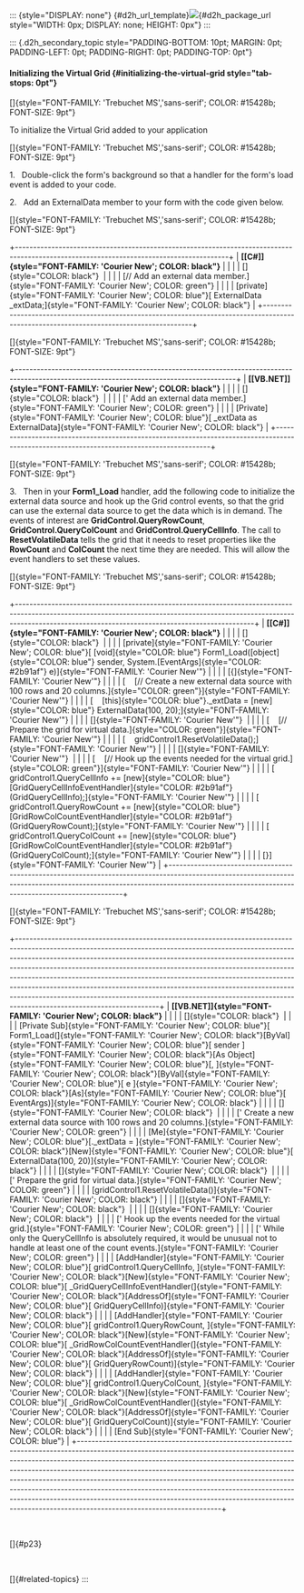 ::: {style="DISPLAY: none"}
[](ms-xhelp:///?Id=d2h_url_template){#d2h_url_template}![](!package_url!){#d2h_package_url style="WIDTH: 0px; DISPLAY: none; HEIGHT: 0px"}
:::

::: {.d2h_secondary_topic style="PADDING-BOTTOM: 10pt; MARGIN: 0pt; PADDING-LEFT: 0pt; PADDING-RIGHT: 0pt; PADDING-TOP: 0pt"}
#### Initializing the Virtual Grid {#initializing-the-virtual-grid style="tab-stops: 0pt"}

[]{style="FONT-FAMILY: 'Trebuchet MS','sans-serif'; COLOR: #15428b; FONT-SIZE: 9pt"} 

To initialize the Virtual Grid added to your application

[]{style="FONT-FAMILY: 'Trebuchet MS','sans-serif'; COLOR: #15428b; FONT-SIZE: 9pt"} 

1.   Double-click the form\'s background so that a handler for the form\'s load event is added to your code.

2.   Add an ExternalData member to your form with the code given below.

[]{style="FONT-FAMILY: 'Trebuchet MS','sans-serif'; COLOR: #15428b; FONT-SIZE: 9pt"} 

+----------------------------------------------------------------------------------------------------------------------------------------+
| **[\[C#\]]{style="FONT-FAMILY: 'Courier New'; COLOR: black"}**                                                                         |
|                                                                                                                                        |
| []{style="COLOR: black"}                                                                                                               |
|                                                                                                                                        |
| [// Add an external data member.]{style="FONT-FAMILY: 'Courier New'; COLOR: green"}                                                    |
|                                                                                                                                        |
| [private]{style="FONT-FAMILY: 'Courier New'; COLOR: blue"}[ ExternalData \_extData;]{style="FONT-FAMILY: 'Courier New'; COLOR: black"} |
+----------------------------------------------------------------------------------------------------------------------------------------+

[]{style="FONT-FAMILY: 'Trebuchet MS','sans-serif'; COLOR: #15428b; FONT-SIZE: 9pt"} 

+------------------------------------------------------------------------------------------------------------------------------------------+
| **[\[VB.NET\]]{style="FONT-FAMILY: 'Courier New'; COLOR: black"}**                                                                       |
|                                                                                                                                          |
| []{style="COLOR: black"}                                                                                                                 |
|                                                                                                                                          |
| [\' Add an external data member.]{style="FONT-FAMILY: 'Courier New'; COLOR: green"}                                                      |
|                                                                                                                                          |
| [Private]{style="FONT-FAMILY: 'Courier New'; COLOR: blue"}[ \_extData as ExternalData]{style="FONT-FAMILY: 'Courier New'; COLOR: black"} |
+------------------------------------------------------------------------------------------------------------------------------------------+

[]{style="FONT-FAMILY: 'Trebuchet MS','sans-serif'; COLOR: #15428b; FONT-SIZE: 9pt"} 

3.   Then in your **Form1_Load** handler, add the following code to initialize the external data source and hook up the Grid control events, so that the grid can use the external data source to get the data which is in demand. The events of interest are **GridControl.QueryRowCount**, **GridControl.QueryColCount** and **GridControl.QueryCellInfo**. The call to **ResetVolatileData** tells the grid that it needs to reset properties like the **RowCount** and **ColCount** the next time they are needed. This will allow the event handlers to set these values.

[]{style="FONT-FAMILY: 'Trebuchet MS','sans-serif'; COLOR: #15428b; FONT-SIZE: 9pt"} 

+-----------------------------------------------------------------------------------------------------------------------------------------------------------------------------------------------------------------------------+
| **[\[C#\]]{style="FONT-FAMILY: 'Courier New'; COLOR: black"}**                                                                                                                                                              |
|                                                                                                                                                                                                                             |
| []{style="COLOR: black"}                                                                                                                                                                                                    |
|                                                                                                                                                                                                                             |
| [private]{style="FONT-FAMILY: 'Courier New'; COLOR: blue"}[ [void]{style="COLOR: blue"} Form1_Load([object]{style="COLOR: blue"} sender, System.[EventArgs]{style="COLOR: #2b91af"} e)]{style="FONT-FAMILY: 'Courier New'"} |
|                                                                                                                                                                                                                             |
| [{]{style="FONT-FAMILY: 'Courier New'"}                                                                                                                                                                                     |
|                                                                                                                                                                                                                             |
| [    [// Create a new external data source with 100 rows and 20 columns.]{style="COLOR: green"}]{style="FONT-FAMILY: 'Courier New'"}                                                                                        |
|                                                                                                                                                                                                                             |
| [    [this]{style="COLOR: blue"}.\_extData = [new]{style="COLOR: blue"} ExternalData(100, 20);]{style="FONT-FAMILY: 'Courier New'"}                                                                                         |
|                                                                                                                                                                                                                             |
| []{style="FONT-FAMILY: 'Courier New'"}                                                                                                                                                                                      |
|                                                                                                                                                                                                                             |
| [    [// Prepare the grid for virtual data.]{style="COLOR: green"}]{style="FONT-FAMILY: 'Courier New'"}                                                                                                                     |
|                                                                                                                                                                                                                             |
| [    gridControl1.ResetVolatileData();]{style="FONT-FAMILY: 'Courier New'"}                                                                                                                                                 |
|                                                                                                                                                                                                                             |
| []{style="FONT-FAMILY: 'Courier New'"}                                                                                                                                                                                      |
|                                                                                                                                                                                                                             |
| [    [// Hook up the events needed for the virtual grid.]{style="COLOR: green"}]{style="FONT-FAMILY: 'Courier New'"}                                                                                                        |
|                                                                                                                                                                                                                             |
| [    gridControl1.QueryCellInfo += [new]{style="COLOR: blue"} [GridQueryCellInfoEventHandler]{style="COLOR: #2b91af"}(GridQueryCellInfo);]{style="FONT-FAMILY: 'Courier New'"}                                              |
|                                                                                                                                                                                                                             |
| [    gridControl1.QueryRowCount += [new]{style="COLOR: blue"} [GridRowColCountEventHandler]{style="COLOR: #2b91af"}(GridQueryRowCount);]{style="FONT-FAMILY: 'Courier New'"}                                                |
|                                                                                                                                                                                                                             |
| [    gridControl1.QueryColCount += [new]{style="COLOR: blue"} [GridRowColCountEventHandler]{style="COLOR: #2b91af"}(GridQueryColCount);]{style="FONT-FAMILY: 'Courier New'"}                                                |
|                                                                                                                                                                                                                             |
| [}]{style="FONT-FAMILY: 'Courier New'"}                                                                                                                                                                                     |
+-----------------------------------------------------------------------------------------------------------------------------------------------------------------------------------------------------------------------------+

[]{style="FONT-FAMILY: 'Trebuchet MS','sans-serif'; COLOR: #15428b; FONT-SIZE: 9pt"} 

+---------------------------------------------------------------------------------------------------------------------------------------------------------------------------------------------------------------------------------------------------------------------------------------------------------------------------------------------------------------------------------------------------------------------------------------------------------------------------------------------------------------------------------------------------------------------------------------------------------+
| **[\[VB.NET\]]{style="FONT-FAMILY: 'Courier New'; COLOR: black"}**                                                                                                                                                                                                                                                                                                                                                                                                                                                                                                                                      |
|                                                                                                                                                                                                                                                                                                                                                                                                                                                                                                                                                                                                         |
| []{style="COLOR: black"}                                                                                                                                                                                                                                                                                                                                                                                                                                                                                                                                                                                |
|                                                                                                                                                                                                                                                                                                                                                                                                                                                                                                                                                                                                         |
| [Private Sub]{style="FONT-FAMILY: 'Courier New'; COLOR: blue"}[ Form1_Load(]{style="FONT-FAMILY: 'Courier New'; COLOR: black"}[ByVal]{style="FONT-FAMILY: 'Courier New'; COLOR: blue"}[ sender ]{style="FONT-FAMILY: 'Courier New'; COLOR: black"}[As Object]{style="FONT-FAMILY: 'Courier New'; COLOR: blue"}[, ]{style="FONT-FAMILY: 'Courier New'; COLOR: black"}[ByVal]{style="FONT-FAMILY: 'Courier New'; COLOR: blue"}[ e ]{style="FONT-FAMILY: 'Courier New'; COLOR: black"}[As]{style="FONT-FAMILY: 'Courier New'; COLOR: blue"}[ EventArgs)]{style="FONT-FAMILY: 'Courier New'; COLOR: black"} |
|                                                                                                                                                                                                                                                                                                                                                                                                                                                                                                                                                                                                         |
| []{style="FONT-FAMILY: 'Courier New'; COLOR: black"}                                                                                                                                                                                                                                                                                                                                                                                                                                                                                                                                                    |
|                                                                                                                                                                                                                                                                                                                                                                                                                                                                                                                                                                                                         |
| [\' Create a new external data source with 100 rows and 20 columns.]{style="FONT-FAMILY: 'Courier New'; COLOR: green"}                                                                                                                                                                                                                                                                                                                                                                                                                                                                                  |
|                                                                                                                                                                                                                                                                                                                                                                                                                                                                                                                                                                                                         |
| [Me]{style="FONT-FAMILY: 'Courier New'; COLOR: blue"}[.\_extData = ]{style="FONT-FAMILY: 'Courier New'; COLOR: black"}[New]{style="FONT-FAMILY: 'Courier New'; COLOR: blue"}[ ExternalData(100, 20)]{style="FONT-FAMILY: 'Courier New'; COLOR: black"}                                                                                                                                                                                                                                                                                                                                                  |
|                                                                                                                                                                                                                                                                                                                                                                                                                                                                                                                                                                                                         |
| []{style="FONT-FAMILY: 'Courier New'; COLOR: black"}                                                                                                                                                                                                                                                                                                                                                                                                                                                                                                                                                    |
|                                                                                                                                                                                                                                                                                                                                                                                                                                                                                                                                                                                                         |
| [\' Prepare the grid for virtual data.]{style="FONT-FAMILY: 'Courier New'; COLOR: green"}                                                                                                                                                                                                                                                                                                                                                                                                                                                                                                               |
|                                                                                                                                                                                                                                                                                                                                                                                                                                                                                                                                                                                                         |
| [gridControl1.ResetVolatileData()]{style="FONT-FAMILY: 'Courier New'; COLOR: black"}                                                                                                                                                                                                                                                                                                                                                                                                                                                                                                                    |
|                                                                                                                                                                                                                                                                                                                                                                                                                                                                                                                                                                                                         |
| []{style="FONT-FAMILY: 'Courier New'; COLOR: black"}                                                                                                                                                                                                                                                                                                                                                                                                                                                                                                                                                    |
|                                                                                                                                                                                                                                                                                                                                                                                                                                                                                                                                                                                                         |
| []{style="FONT-FAMILY: 'Courier New'; COLOR: black"}                                                                                                                                                                                                                                                                                                                                                                                                                                                                                                                                                    |
|                                                                                                                                                                                                                                                                                                                                                                                                                                                                                                                                                                                                         |
| [\' Hook up the events needed for the virtual grid.]{style="FONT-FAMILY: 'Courier New'; COLOR: green"}                                                                                                                                                                                                                                                                                                                                                                                                                                                                                                  |
|                                                                                                                                                                                                                                                                                                                                                                                                                                                                                                                                                                                                         |
| [\' While only the QueryCellInfo is absolutely required, it would be unusual not to handle at least one of the count events.]{style="FONT-FAMILY: 'Courier New'; COLOR: green"}                                                                                                                                                                                                                                                                                                                                                                                                                         |
|                                                                                                                                                                                                                                                                                                                                                                                                                                                                                                                                                                                                         |
| [AddHandler]{style="FONT-FAMILY: 'Courier New'; COLOR: blue"}[ gridControl1.QueryCellInfo, ]{style="FONT-FAMILY: 'Courier New'; COLOR: black"}[New]{style="FONT-FAMILY: 'Courier New'; COLOR: blue"}[ \_GridQueryCellInfoEventHandler(]{style="FONT-FAMILY: 'Courier New'; COLOR: black"}[AddressOf]{style="FONT-FAMILY: 'Courier New'; COLOR: blue"}[ GridQueryCellInfo)]{style="FONT-FAMILY: 'Courier New'; COLOR: black"}                                                                                                                                                                            |
|                                                                                                                                                                                                                                                                                                                                                                                                                                                                                                                                                                                                         |
| [AddHandler]{style="FONT-FAMILY: 'Courier New'; COLOR: blue"}[ gridControl1.QueryRowCount, ]{style="FONT-FAMILY: 'Courier New'; COLOR: black"}[New]{style="FONT-FAMILY: 'Courier New'; COLOR: blue"}[ \_GridRowColCountEventHandler(]{style="FONT-FAMILY: 'Courier New'; COLOR: black"}[AddressOf]{style="FONT-FAMILY: 'Courier New'; COLOR: blue"}[ GridQueryRowCount)]{style="FONT-FAMILY: 'Courier New'; COLOR: black"}                                                                                                                                                                              |
|                                                                                                                                                                                                                                                                                                                                                                                                                                                                                                                                                                                                         |
| [AddHandler]{style="FONT-FAMILY: 'Courier New'; COLOR: blue"}[ gridControl1.QueryColCount, ]{style="FONT-FAMILY: 'Courier New'; COLOR: black"}[New]{style="FONT-FAMILY: 'Courier New'; COLOR: blue"}[ \_GridRowColCountEventHandler(]{style="FONT-FAMILY: 'Courier New'; COLOR: black"}[AddressOf]{style="FONT-FAMILY: 'Courier New'; COLOR: blue"}[ GridQueryColCount)]{style="FONT-FAMILY: 'Courier New'; COLOR: black"}                                                                                                                                                                              |
|                                                                                                                                                                                                                                                                                                                                                                                                                                                                                                                                                                                                         |
| [End Sub]{style="FONT-FAMILY: 'Courier New'; COLOR: blue"}                                                                                                                                                                                                                                                                                                                                                                                                                                                                                                                                              |
+---------------------------------------------------------------------------------------------------------------------------------------------------------------------------------------------------------------------------------------------------------------------------------------------------------------------------------------------------------------------------------------------------------------------------------------------------------------------------------------------------------------------------------------------------------------------------------------------------------+

 

[]{#p23} 

 

[]{#related-topics}
:::
